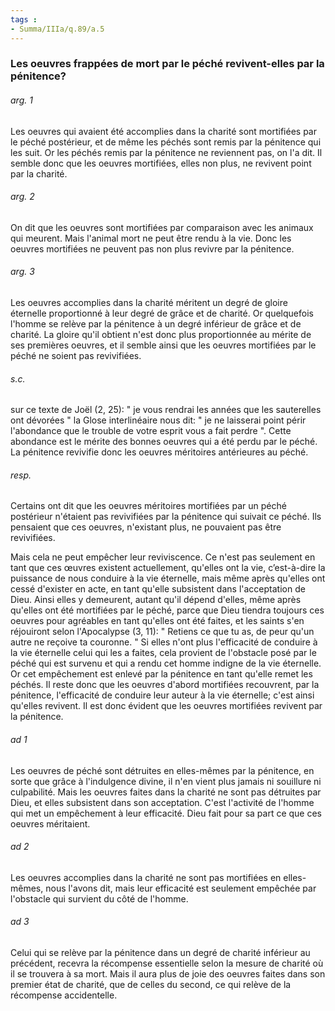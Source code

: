 ```yaml
---
tags : 
- Summa/IIIa/q.89/a.5
---
```


### Les oeuvres frappées de mort par le péché revivent-elles par la pénitence?

###### arg. 1
Les oeuvres qui avaient été accomplies dans la charité sont mortifiées par le péché postérieur, et de même les péchés sont remis par la pénitence qui les suit. Or les péchés remis par la pénitence ne reviennent pas, on l'a dit. Il semble donc que les oeuvres mortifiées, elles non plus, ne revivent point par la charité. 

###### arg. 2
On dit que les oeuvres sont mortifiées par comparaison avec les animaux qui meurent. Mais l'animal mort ne peut être rendu à la vie. Donc les oeuvres mortifiées ne peuvent pas non plus revivre par la pénitence. 

###### arg. 3
Les oeuvres accomplies dans la charité méritent un degré de gloire éternelle proportionné à leur degré de grâce et de charité. Or quelquefois l'homme se relève par la pénitence à un degré inférieur de grâce et de charité. La gloire qu'il obtient n'est donc plus proportionnée au mérite de ses premières oeuvres, et il semble ainsi que les oeuvres mortifiées par le péché ne soient pas revivifiées. 

###### s.c.
sur ce texte de Joël (2, 25): " je vous rendrai les années que les sauterelles ont dévorées " la Glose interlinéaire nous dit: " je ne laisserai point périr l'abondance que le trouble de votre esprit vous a fait perdre ". Cette abondance est le mérite des bonnes oeuvres qui a été perdu par le péché. La pénitence revivifie donc les oeuvres méritoires antérieures au péché. 

###### resp.
Certains ont dit que les oeuvres méritoires mortifiées par un péché postérieur n'étaient pas revivifiées par la pénitence qui suivait ce péché. Ils pensaient que ces oeuvres, n'existant plus, ne pouvaient pas être revivifiées. 

Mais cela ne peut empêcher leur reviviscence. Ce n'est pas seulement en tant que ces œuvres existent actuellement, qu'elles ont la vie, c’est-à-dire la puissance de nous conduire à la vie éternelle, mais même après qu'elles ont cessé d'exister en acte, en tant qu'elle subsistent dans l'acceptation de Dieu. Ainsi elles y demeurent, autant qu'il dépend d'elles, même après qu'elles ont été mortifiées par le péché, parce que Dieu tiendra toujours ces oeuvres pour agréables en tant qu'elles ont été faites, et les saints s'en réjouiront selon l'Apocalypse (3, 11): " Retiens ce que tu as, de peur qu'un autre ne reçoive ta couronne. " Si elles n'ont plus l'efficacité de conduire à la vie éternelle celui qui les a faites, cela provient de l'obstacle posé par le péché qui est survenu et qui a rendu cet homme indigne de la vie éternelle. Or cet empêchement est enlevé par la pénitence en tant qu'elle remet les péchés. Il reste donc que les oeuvres d'abord mortifiées recouvrent, par la pénitence, l'efficacité de conduire leur auteur à la vie éternelle; c'est ainsi qu'elles revivent. Il est donc évident que les oeuvres mortifiées revivent par la pénitence. 

###### ad 1
Les oeuvres de péché sont détruites en elles-mêmes par la pénitence, en sorte que grâce à l'indulgence divine, il n'en vient plus jamais ni souillure ni culpabilité. Mais les oeuvres faites dans la charité ne sont pas détruites par Dieu, et elles subsistent dans son acceptation. C'est l'activité de l'homme qui met un empêchement à leur efficacité. Dieu fait pour sa part ce que ces oeuvres méritaient. 

###### ad 2
Les oeuvres accomplies dans la charité ne sont pas mortifiées en elles-mêmes, nous l'avons dit, mais leur efficacité est seulement empêchée par l'obstacle qui survient du côté de l'homme. 

###### ad 3
Celui qui se relève par la pénitence dans un degré de charité inférieur au précédent, recevra la récompense essentielle selon la mesure de charité où il se trouvera à sa mort. Mais il aura plus de joie des oeuvres faites dans son premier état de charité, que de celles du second, ce qui relève de la récompense accidentelle. 

